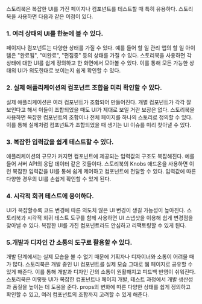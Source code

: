 스토리북은 복잡한 UI를 가진 페이지나 컴포넌트를 테스트할 때 특히 유용하다. 스토리북을 사용하면 다음과 같은 이점이 있다.

### 1. 여러 상태의 UI를 한눈에 볼 수 있다.

페이지나 컴포넌트는 다양한 상태를 가질 수 있다. 예를 들어 할 일 관리 앱의 할 일 아이템은 "완료됨", "미완료", "편집중" 등의 상태를 가질 수 있다. 스토리북을 사용하면 각 상태에 대한 UI를 쉽게 정의하고 한 화면에서 모아볼 수 있다. 이를 통해 모든 가능한 상태의 UI가 의도한대로 보이는지 쉽게 확인할 수 있다.

### 2. 실제 애플리케이션의 컴포넌트 조합을 미리 확인할 수 있다.

실제 애플리케이션은 여러 컴포넌트가 조합되어 만들어진다. 개별 컴포넌트가 각각 잘 보인다고 해서 이들이 조합되었을 때도 UI가 제대로 보일 거란 보장은 없다. 스토리북을 사용하면 복잡한 컴포넌트의 조합이나 전체 페이지를 하나의 스토리로 정의할 수 있다. 이를 통해 실제처럼 컴포넌트가 조합되었을 때 생기는 UI 이슈를 미리 찾아낼 수 있다.

### 3. 복잡한 입력값을 쉽게 테스트할 수 있다.

애플리케이션의 규모가 커지면 컴포넌트에 제공되는 입력값의 구조도 복잡해진다. 예를 들어 서버 API의 응답 데이터 같은 것들이다. 스토리북의 Knobs 애드온을 사용하면 이런 복잡한 입력값을 UI를 통해 쉽게 제어하고 컴포넌트에 전달할 수 있다. 입력값에 따른 다양한 경우의 UI를 손쉽게 확인할 수 있게 된다.

### 4. 시각적 회귀 테스트에 용이하다.

UI가 복잡할수록 코드 변경에 따른 의도치 않은 UI 변경이 생길 가능성이 높아진다. 스토리북과 시각적 회귀 테스트 도구를 함께 사용하면 UI 스냅샷을 이용해 쉽게 변경점을 찾아낼 수 있다. 복잡한 UI를 가진 컴포넌트라도 안심하고 리팩토링할 수 있게 된다.

### 5.개발과 디자인 간 소통의 도구로 활용할 수 있다.

개발 단계에서는 실제 모습을 볼 수 없기 때문에 기획자나 디자이너와 소통이 어려울 때가 많다. 스토리북은 개발 중인 UI 컴포넌트를 실제 모습 그대로 웹 페이지로 공유할 수 있게 해준다. 이를 통해 개발과 디자인 간의 소통이 원활해지고 피드백 반영이 쉬워진다.스토리북은 이렇듯 UI가 복잡한 컴포넌트나 페이지 개발, 테스트 과정에서 개발 생산성과 품질을 높이는 데 도움을 준다. props의 변화에 따른 다양한 상태를 쉽게 정의하고 확인할 수 있고, 여러 컴포넌트의 조합까지 고려할 수 있게 해준다.
